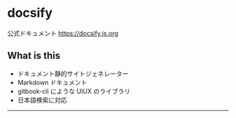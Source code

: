 # docsify

公式ドキュメント
https://docsify.js.org

## What is this

- ドキュメント静的サイトジェネレーター
- Markdown ドキュメント
- gitbook-cli にような UIUX のライブラリ
- 日本語検索に対応

---
<!--
## Links

[導入フロー](guide.md)

[オプション](option.md) -->
